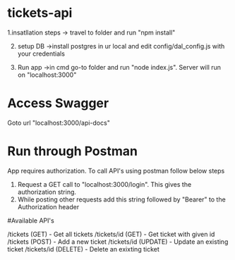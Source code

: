 # tickets-api

1.insatllation steps
-> travel to folder and run "npm install"

2. setup DB
->install postgres in ur local and edit config/dal_config.js with your credentials

3. Run app
->in cmd go-to folder and run "node index.js". Server will run on "localhost:3000"

# Access Swagger
Goto url "localhost:3000/api-docs"

# Run through Postman

App requires authorization. To call API's using postman follow below steps
1. Request a GET call to "localhost:3000/login". This gives the authorization string.
2. While posting other requests add this string followed by "Bearer" to the Authorization header

#Available API's

/tickets (GET) - Get all tickets
/tickets/id (GET) - Get ticket with given id
/tickets (POST) - Add a new ticket
/tickets/id (UPDATE) - Update an existing ticket
/tickets/id (DELETE) - Delete an exixting ticket
